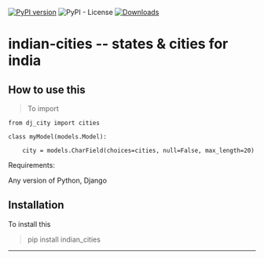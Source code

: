 [![PyPI version](https://badge.fury.io/py/indian-cities.svg)](https://badge.fury.io/py/indian-cities)
![PyPI - License](https://img.shields.io/pypi/l/indian-cities)
[![Downloads](https://pepy.tech/badge/indian-cities)](https://pepy.tech/project/indian-cities)

# indian-cities  -- states & cities for india

## How to use this

> To import

```
from dj_city import cities

class myModel(models.Model):

    city = models.CharField(choices=cities, null=False, max_length=20)

```

Requirements:

Any version of Python, Django

## Installation

To install this

> pip install indian_cities

---

